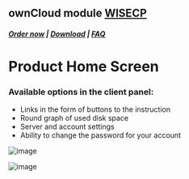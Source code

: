 ## ownCloud module **[WISECP](https://puqcloud.com/link.php?id=78)** 

##### [Order now](https://puqcloud.com/index.php?rp=/store/wisecp-module-owncloud) | [Download](https://download.puqcloud.com/WISECP/Product/PUQ_WISECP-ownCloud/) | [FAQ](https://faq.puqcloud.com/)

# Product Home Screen

### Available options in the client panel:

- Links in the form of buttons to the instruction
- Round graph of used disk space
- Server and account settings
- Ability to change the password for your account

![image](https://github.com/PUQ-sp-z-o-o/WISECP-Module-ownCloud/assets/81689153/ef92fa8b-1603-4d12-9984-778e268d3429)

![image](https://github.com/PUQ-sp-z-o-o/WISECP-Module-ownCloud/assets/81689153/882a95b2-1fdd-4f45-ae6a-7a1c2768abd2)
